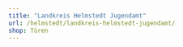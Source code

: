 ```yaml
---
title: "Landkreis Helmstedt Jugendamt"
url: /helmstedt/landkreis-helmstedt-jugendamt/
shop: Türen
---
```

